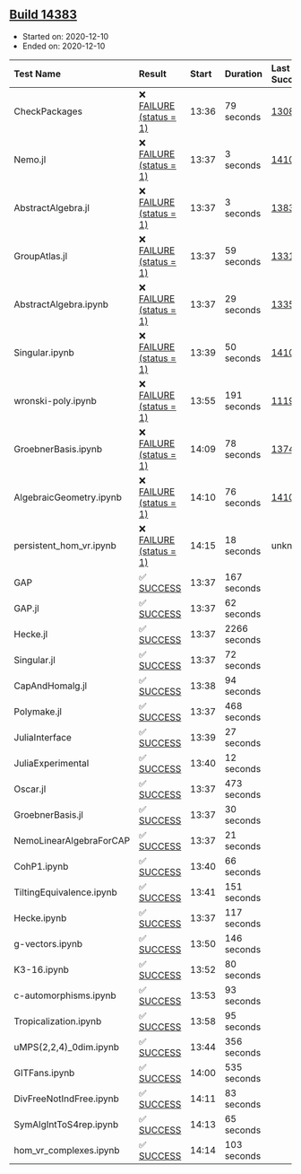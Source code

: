 ## [Build 14383](https://oscarci.mathematik.uni-kl.de/job/oscar/14383/)

* Started on: 2020-12-10
* Ended on: 2020-12-10

| Test Name    | Result | Start | Duration | Last Success | First Failure |
|:-------------|:-------|:------|:---------|:-------------|:--------------|
| CheckPackages | ❌ [FAILURE (status = 1)](https://oscarci.mathematik.uni-kl.de/job/oscar/14383/artifact/logs/build-14383/CheckPackages.log) | 13:36 | 79 seconds | [13085](https://oscarci.mathematik.uni-kl.de/job/oscar/13085/) | [13086](https://oscarci.mathematik.uni-kl.de/job/oscar/13086/) |
| Nemo.jl | ❌ [FAILURE (status = 1)](https://oscarci.mathematik.uni-kl.de/job/oscar/14383/artifact/logs/build-14383/Nemo.jl.log) | 13:37 | 3 seconds | [14101](https://oscarci.mathematik.uni-kl.de/job/oscar/14101/) | [14102](https://oscarci.mathematik.uni-kl.de/job/oscar/14102/) |
| AbstractAlgebra.jl | ❌ [FAILURE (status = 1)](https://oscarci.mathematik.uni-kl.de/job/oscar/14383/artifact/logs/build-14383/AbstractAlgebra.jl.log) | 13:37 | 3 seconds | [13837](https://oscarci.mathematik.uni-kl.de/job/oscar/13837/) | [13838](https://oscarci.mathematik.uni-kl.de/job/oscar/13838/) |
| GroupAtlas.jl | ❌ [FAILURE (status = 1)](https://oscarci.mathematik.uni-kl.de/job/oscar/14383/artifact/logs/build-14383/GroupAtlas.jl.log) | 13:37 | 59 seconds | [13311](https://oscarci.mathematik.uni-kl.de/job/oscar/13311/) | [13312](https://oscarci.mathematik.uni-kl.de/job/oscar/13312/) |
| AbstractAlgebra.ipynb | ❌ [FAILURE (status = 1)](https://oscarci.mathematik.uni-kl.de/job/oscar/14383/artifact/logs/build-14383/AbstractAlgebra.ipynb.log) | 13:37 | 29 seconds | [13355](https://oscarci.mathematik.uni-kl.de/job/oscar/13355/) | [13356](https://oscarci.mathematik.uni-kl.de/job/oscar/13356/) |
| Singular.ipynb | ❌ [FAILURE (status = 1)](https://oscarci.mathematik.uni-kl.de/job/oscar/14383/artifact/logs/build-14383/Singular.ipynb.log) | 13:39 | 50 seconds | [14101](https://oscarci.mathematik.uni-kl.de/job/oscar/14101/) | [14102](https://oscarci.mathematik.uni-kl.de/job/oscar/14102/) |
| wronski-poly.ipynb | ❌ [FAILURE (status = 1)](https://oscarci.mathematik.uni-kl.de/job/oscar/14383/artifact/logs/build-14383/wronski-poly.ipynb.log) | 13:55 | 191 seconds | [11192](https://oscarci.mathematik.uni-kl.de/job/oscar/11192/) | [11193](https://oscarci.mathematik.uni-kl.de/job/oscar/11193/) |
| GroebnerBasis.ipynb | ❌ [FAILURE (status = 1)](https://oscarci.mathematik.uni-kl.de/job/oscar/14383/artifact/logs/build-14383/GroebnerBasis.ipynb.log) | 14:09 | 78 seconds | [13748](https://oscarci.mathematik.uni-kl.de/job/oscar/13748/) | [13749](https://oscarci.mathematik.uni-kl.de/job/oscar/13749/) |
| AlgebraicGeometry.ipynb | ❌ [FAILURE (status = 1)](https://oscarci.mathematik.uni-kl.de/job/oscar/14383/artifact/logs/build-14383/AlgebraicGeometry.ipynb.log) | 14:10 | 76 seconds | [14101](https://oscarci.mathematik.uni-kl.de/job/oscar/14101/) | [14102](https://oscarci.mathematik.uni-kl.de/job/oscar/14102/) |
| persistent_hom_vr.ipynb | ❌ [FAILURE (status = 1)](https://oscarci.mathematik.uni-kl.de/job/oscar/14383/artifact/logs/build-14383/persistent_hom_vr.ipynb.log) | 14:15 | 18 seconds | unknown | unknown |
| GAP | ✅ [SUCCESS](https://oscarci.mathematik.uni-kl.de/job/oscar/14383/artifact/logs/build-14383/GAP.log) | 13:37 | 167 seconds |  |  |
| GAP.jl | ✅ [SUCCESS](https://oscarci.mathematik.uni-kl.de/job/oscar/14383/artifact/logs/build-14383/GAP.jl.log) | 13:37 | 62 seconds |  |  |
| Hecke.jl | ✅ [SUCCESS](https://oscarci.mathematik.uni-kl.de/job/oscar/14383/artifact/logs/build-14383/Hecke.jl.log) | 13:37 | 2266 seconds |  |  |
| Singular.jl | ✅ [SUCCESS](https://oscarci.mathematik.uni-kl.de/job/oscar/14383/artifact/logs/build-14383/Singular.jl.log) | 13:37 | 72 seconds |  |  |
| CapAndHomalg.jl | ✅ [SUCCESS](https://oscarci.mathematik.uni-kl.de/job/oscar/14383/artifact/logs/build-14383/CapAndHomalg.jl.log) | 13:38 | 94 seconds |  |  |
| Polymake.jl | ✅ [SUCCESS](https://oscarci.mathematik.uni-kl.de/job/oscar/14383/artifact/logs/build-14383/Polymake.jl.log) | 13:37 | 468 seconds |  |  |
| JuliaInterface | ✅ [SUCCESS](https://oscarci.mathematik.uni-kl.de/job/oscar/14383/artifact/logs/build-14383/JuliaInterface.log) | 13:39 | 27 seconds |  |  |
| JuliaExperimental | ✅ [SUCCESS](https://oscarci.mathematik.uni-kl.de/job/oscar/14383/artifact/logs/build-14383/JuliaExperimental.log) | 13:40 | 12 seconds |  |  |
| Oscar.jl | ✅ [SUCCESS](https://oscarci.mathematik.uni-kl.de/job/oscar/14383/artifact/logs/build-14383/Oscar.jl.log) | 13:37 | 473 seconds |  |  |
| GroebnerBasis.jl | ✅ [SUCCESS](https://oscarci.mathematik.uni-kl.de/job/oscar/14383/artifact/logs/build-14383/GroebnerBasis.jl.log) | 13:37 | 30 seconds |  |  |
| NemoLinearAlgebraForCAP | ✅ [SUCCESS](https://oscarci.mathematik.uni-kl.de/job/oscar/14383/artifact/logs/build-14383/NemoLinearAlgebraForCAP.log) | 13:37 | 21 seconds |  |  |
| CohP1.ipynb | ✅ [SUCCESS](https://oscarci.mathematik.uni-kl.de/job/oscar/14383/artifact/logs/build-14383/CohP1.ipynb.log) | 13:40 | 66 seconds |  |  |
| TiltingEquivalence.ipynb | ✅ [SUCCESS](https://oscarci.mathematik.uni-kl.de/job/oscar/14383/artifact/logs/build-14383/TiltingEquivalence.ipynb.log) | 13:41 | 151 seconds |  |  |
| Hecke.ipynb | ✅ [SUCCESS](https://oscarci.mathematik.uni-kl.de/job/oscar/14383/artifact/logs/build-14383/Hecke.ipynb.log) | 13:37 | 117 seconds |  |  |
| g-vectors.ipynb | ✅ [SUCCESS](https://oscarci.mathematik.uni-kl.de/job/oscar/14383/artifact/logs/build-14383/g-vectors.ipynb.log) | 13:50 | 146 seconds |  |  |
| K3-16.ipynb | ✅ [SUCCESS](https://oscarci.mathematik.uni-kl.de/job/oscar/14383/artifact/logs/build-14383/K3-16.ipynb.log) | 13:52 | 80 seconds |  |  |
| c-automorphisms.ipynb | ✅ [SUCCESS](https://oscarci.mathematik.uni-kl.de/job/oscar/14383/artifact/logs/build-14383/c-automorphisms.ipynb.log) | 13:53 | 93 seconds |  |  |
| Tropicalization.ipynb | ✅ [SUCCESS](https://oscarci.mathematik.uni-kl.de/job/oscar/14383/artifact/logs/build-14383/Tropicalization.ipynb.log) | 13:58 | 95 seconds |  |  |
| uMPS(2,2,4)_0dim.ipynb | ✅ [SUCCESS](https://oscarci.mathematik.uni-kl.de/job/oscar/14383/artifact/logs/build-14383/uMPS-2-2-4-_0dim.ipynb.log) | 13:44 | 356 seconds |  |  |
| GITFans.ipynb | ✅ [SUCCESS](https://oscarci.mathematik.uni-kl.de/job/oscar/14383/artifact/logs/build-14383/GITFans.ipynb.log) | 14:00 | 535 seconds |  |  |
| DivFreeNotIndFree.ipynb | ✅ [SUCCESS](https://oscarci.mathematik.uni-kl.de/job/oscar/14383/artifact/logs/build-14383/DivFreeNotIndFree.ipynb.log) | 14:11 | 83 seconds |  |  |
| SymAlgIntToS4rep.ipynb | ✅ [SUCCESS](https://oscarci.mathematik.uni-kl.de/job/oscar/14383/artifact/logs/build-14383/SymAlgIntToS4rep.ipynb.log) | 14:13 | 65 seconds |  |  |
| hom_vr_complexes.ipynb | ✅ [SUCCESS](https://oscarci.mathematik.uni-kl.de/job/oscar/14383/artifact/logs/build-14383/hom_vr_complexes.ipynb.log) | 14:14 | 103 seconds |  |  |

